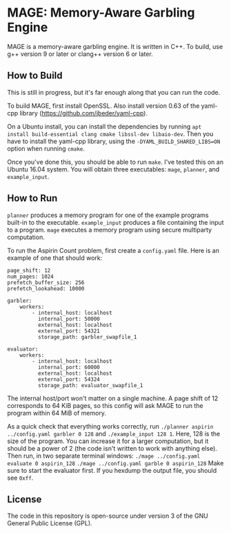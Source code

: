 MAGE: Memory-Aware Garbling Engine
==================================

MAGE is a memory-aware garbling engine. It is written in C++. To build, use g++ version 9 or later or clang++ version 6 or later.

How to Build
------------
This is still in progress, but it's far enough along that you can run the code.

To build MAGE, first install OpenSSL. Also install version 0.63 of the yaml-cpp library (https://github.com/jbeder/yaml-cpp).

On a Ubuntu install, you can install the dependencies by running `apt install build-essential clang cmake libssl-dev libaio-dev`. Then you have to install the yaml-cpp library, using the `-DYAML_BUILD_SHARED_LIBS=ON` option when running `cmake`.

Once you've done this, you should be able to run `make`. I've tested this on an Ubuntu 16.04 system. You will obtain three executables: `mage`, `planner`, and `example_input`.

How to Run
----------
`planner` produces a memory program for one of the example programs built-in to the executable. `example_input` produces a file containing the input to a program. `mage` executes a memory program using secure multiparty computation.

To run the Aspirin Count problem, first create a `config.yaml` file. Here is an example of one that should work:
```
page_shift: 12
num_pages: 1024
prefetch_buffer_size: 256
prefetch_lookahead: 10000

garbler:
    workers:
        - internal_host: localhost
          internal_port: 50000
          external_host: localhost
          external_port: 54321
          storage_path: garbler_swapfile_1

evaluator:
    workers:
        - internal_host: localhost
          internal_port: 60000
          external_host: localhost
          external_port: 54324
          storage_path: evaluator_swapfile_1
```
The internal host/port won't matter on a single machine. A page shift of 12 corresponds to 64 KiB pages, so this config will ask MAGE to run the program within 64 MiB of memory.

As a quick check that everything works correctly, run `./planner aspirin ../config.yaml garbler 0 128` and `./example_input 128 1`. Here, 128 is the size of the program. You can increase it for a larger computation, but it should be a power of 2 (the code isn't written to work with anything else). Then run, in two separate terminal windows:
`./mage ../config.yaml evaluate 0 aspirin_128`
`./mage ../config.yaml garble 0 aspirin_128`
Make sure to start the evaluator first. If you hexdump the output file, you should see `0xff`.

License
-------
The code in this repository is open-source under version 3 of the GNU General Public License (GPL).
